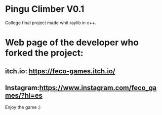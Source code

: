 # Pingu Climber V0.1
College final project made whit raylib in c++.

# Web page of the developer who forked the project:
## itch.io: https://feco-games.itch.io/
## Instagram:https://www.instagram.com/feco_games/?hl=es

Enjoy the game :) 